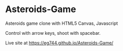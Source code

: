# Asteroids-Game

Asteroids game clone with HTML5 Canvas, Javascript

Control with arrow keys, shoot with spacebar.

Live site at https://eg744.github.io/Asteroids-Game/
